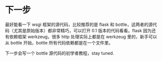 # 下一步

最好能看一下 wsgi 框架的源代码，比较推荐的是 flask 和 bottle，这两者的源代码（尤其是原始版本）都非常精巧，可以打开 0.1 版本的代码看看。flask 因为还有依赖框架 werkzeug，很多 http 处理实际上都是在 werkzeug 里的，新手可以从 bottle 开始，bottle 所有代码依赖都是在一个文件里。

下一步会写一个 bottle 源代码的初学者教程，stay tuned.
